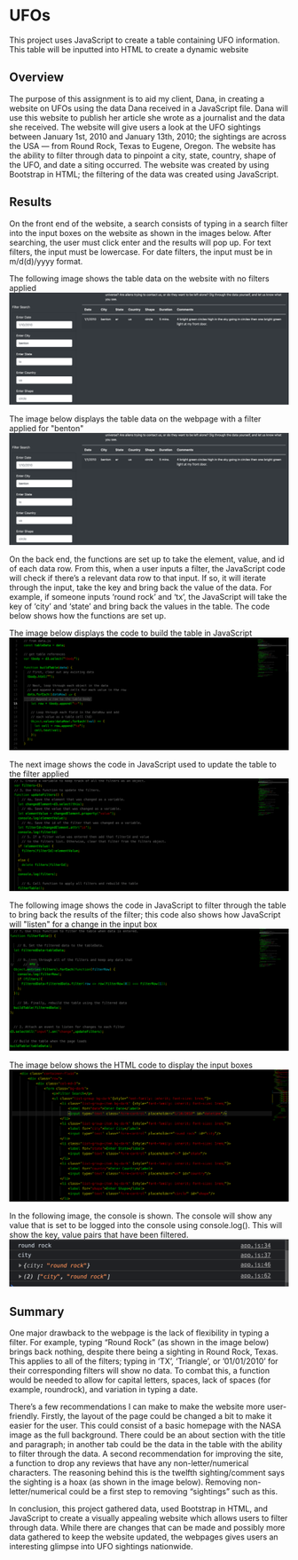 # UFOs
This project uses JavaScript to create a table containing UFO information. This table will be inputted into HTML to create a dynamic website

## Overview
The purpose of this assignment is to aid my client, Dana, in creating a website on UFOs using the data Dana received in a JavaScript file. Dana will use this website to publish her article she wrote as a journalist and the data she received. The website will give users a look at the UFO sightings between January 1st, 2010 and January 13th, 2010; the sightings are across the USA  — from Round Rock, Texas to Eugene, Oregon. The website has the ability to filter through data to pinpoint a city, state, country, shape of the UFO, and date a siting occurred. The website was created by using Bootstrap in HTML; the filtering of the data was created using JavaScript.

## Results
On the front end of the website, a search consists of typing in a search filter into the input boxes on the website as shown in the images below. After searching, the user must click enter and the results will pop up. For text filters, the input must be lowercase. For date filters, the input must be in m/d(d)/yyyy format.

The following image shows the table data on the website with no filters applied
![ufo_table_data](https://github.com/shireenkahlon/UFOs/blob/main/ufo_table_filter.png)

The image below displays the table data on the webpage with a filter applied for "benton"
![ufo_table_filter](https://github.com/shireenkahlon/UFOs/blob/main/ufo_table_filter.png)

On the back end, the functions are set up to take the element, value, and id of each data row. From this, when a user inputs a filter, the JavaScript code will check if there’s a relevant data row to that input. If so, it will iterate through the input, take the key and bring back the value of the data. For example, if someone inputs ‘round rock’ and ‘tx’, the JavaScript will take the key of ‘city’ and ‘state’ and bring back the values in the table. The code below shows how the functions are set up.

The image below displays the code to build the table in JavaScript
![ufo_table_code](https://github.com/shireenkahlon/UFOs/blob/main/ufo_table_code.png)

The next image shows the code in JavaScript used to update the table to the filter applied
![ufo_update_filter_code](https://github.com/shireenkahlon/UFOs/blob/main/ufo_update_filter_code.png)

The following image shows the code in JavaScript to filter through the table to bring back the results of the filter; this code also shows how JavaScript will "listen" for a change in the input box
![ufo_update_filter_table_code](https://github.com/shireenkahlon/UFOs/blob/main/ufo_filter_table_code.png)

The image below shows the HTML code to display the input boxes
![html_code](https://github.com/shireenkahlon/UFOs/blob/main/ufo_html_code.png)


In the following image, the console is shown. The console will show any value that is set to be logged into the console using console.log(). This will show the key, value pairs that have been filtered.
![ufos_console](https://github.com/shireenkahlon/UFOs/blob/main/ufo_console.png)

## Summary
One major drawback to the webpage is the lack of flexibility in typing a filter. For example, typing “Round Rock” (as shown in the image below) brings back nothing, despite there being a sighting in Round Rock, Texas. This applies to all of the filters; typing in ‘TX’, ‘Triangle’, or ’01/01/2010’ for their corresponding filters will show no data. To combat this, a function would be needed to allow for capital letters, spaces, lack of spaces (for example, roundrock), and variation in typing a date.

There’s a few recommendations I can make to make the website more user-friendly. Firstly, the layout of the page could be changed a bit to make it easier for the user. This could consist of a basic homepage with the NASA image as the full background. There could be an about section with the title and paragraph; in another tab could be the data in the table with the ability to filter through the data. A second recommendation for improving the site, a function to drop any reviews that have any non-letter/numerical characters. The reasoning behind this is the twelfth sighting/comment says the sighting is a hoax (as shown in the image below). Removing non-letter/numerical could be a first step to removing “sightings” such as this. 

In conclusion, this project gathered data, used Bootstrap in HTML, and JavaScript to create a visually appealing website which allows users to filter through data. While there are changes that can be made and possibly more data gathered to keep the website updated, the webpages gives users an interesting glimpse into UFO sightings nationwide. 
